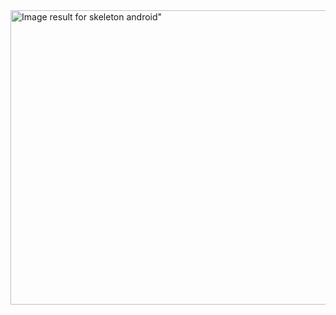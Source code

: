 <img alt="Image result for skeleton android&quot;" class="n3VNCb" src="https://img.wallpaper.sc/android/images/1440x1280/android-1440x1280-wallpaper_02022.jpg" data-noaft="1" jsname="HiaYvf" jsaction="load:XAeZkd;" style="width: 530px; height: 471.111px; margin: 0px;">
